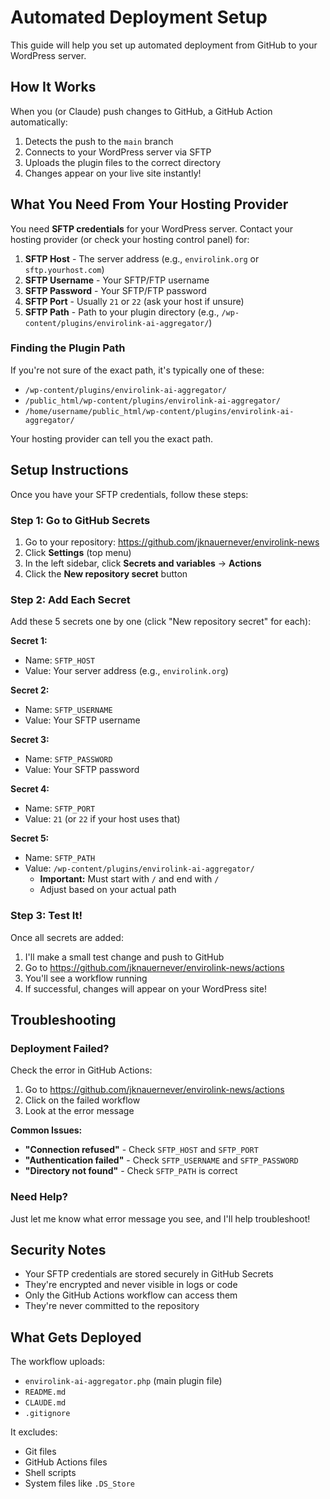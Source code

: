 # Automated Deployment Setup

This guide will help you set up automated deployment from GitHub to your WordPress server.

## How It Works

When you (or Claude) push changes to GitHub, a GitHub Action automatically:
1. Detects the push to the `main` branch
2. Connects to your WordPress server via SFTP
3. Uploads the plugin files to the correct directory
4. Changes appear on your live site instantly!

## What You Need From Your Hosting Provider

You need **SFTP credentials** for your WordPress server. Contact your hosting provider (or check your hosting control panel) for:

1. **SFTP Host** - The server address (e.g., `envirolink.org` or `sftp.yourhost.com`)
2. **SFTP Username** - Your SFTP/FTP username
3. **SFTP Password** - Your SFTP/FTP password
4. **SFTP Port** - Usually `21` or `22` (ask your host if unsure)
5. **SFTP Path** - Path to your plugin directory (e.g., `/wp-content/plugins/envirolink-ai-aggregator/`)

### Finding the Plugin Path

If you're not sure of the exact path, it's typically one of these:
- `/wp-content/plugins/envirolink-ai-aggregator/`
- `/public_html/wp-content/plugins/envirolink-ai-aggregator/`
- `/home/username/public_html/wp-content/plugins/envirolink-ai-aggregator/`

Your hosting provider can tell you the exact path.

## Setup Instructions

Once you have your SFTP credentials, follow these steps:

### Step 1: Go to GitHub Secrets

1. Go to your repository: https://github.com/jknauernever/envirolink-news
2. Click **Settings** (top menu)
3. In the left sidebar, click **Secrets and variables** → **Actions**
4. Click the **New repository secret** button

### Step 2: Add Each Secret

Add these 5 secrets one by one (click "New repository secret" for each):

**Secret 1:**
- Name: `SFTP_HOST`
- Value: Your server address (e.g., `envirolink.org`)

**Secret 2:**
- Name: `SFTP_USERNAME`
- Value: Your SFTP username

**Secret 3:**
- Name: `SFTP_PASSWORD`
- Value: Your SFTP password

**Secret 4:**
- Name: `SFTP_PORT`
- Value: `21` (or `22` if your host uses that)

**Secret 5:**
- Name: `SFTP_PATH`
- Value: `/wp-content/plugins/envirolink-ai-aggregator/`
  - **Important:** Must start with `/` and end with `/`
  - Adjust based on your actual path

### Step 3: Test It!

Once all secrets are added:
1. I'll make a small test change and push to GitHub
2. Go to https://github.com/jknauernever/envirolink-news/actions
3. You'll see a workflow running
4. If successful, changes will appear on your WordPress site!

## Troubleshooting

### Deployment Failed?

Check the error in GitHub Actions:
1. Go to https://github.com/jknauernever/envirolink-news/actions
2. Click on the failed workflow
3. Look at the error message

**Common Issues:**

- **"Connection refused"** - Check `SFTP_HOST` and `SFTP_PORT`
- **"Authentication failed"** - Check `SFTP_USERNAME` and `SFTP_PASSWORD`
- **"Directory not found"** - Check `SFTP_PATH` is correct

### Need Help?

Just let me know what error message you see, and I'll help troubleshoot!

## Security Notes

- Your SFTP credentials are stored securely in GitHub Secrets
- They're encrypted and never visible in logs or code
- Only the GitHub Actions workflow can access them
- They're never committed to the repository

## What Gets Deployed

The workflow uploads:
- `envirolink-ai-aggregator.php` (main plugin file)
- `README.md`
- `CLAUDE.md`
- `.gitignore`

It excludes:
- Git files
- GitHub Actions files
- Shell scripts
- System files like `.DS_Store`
